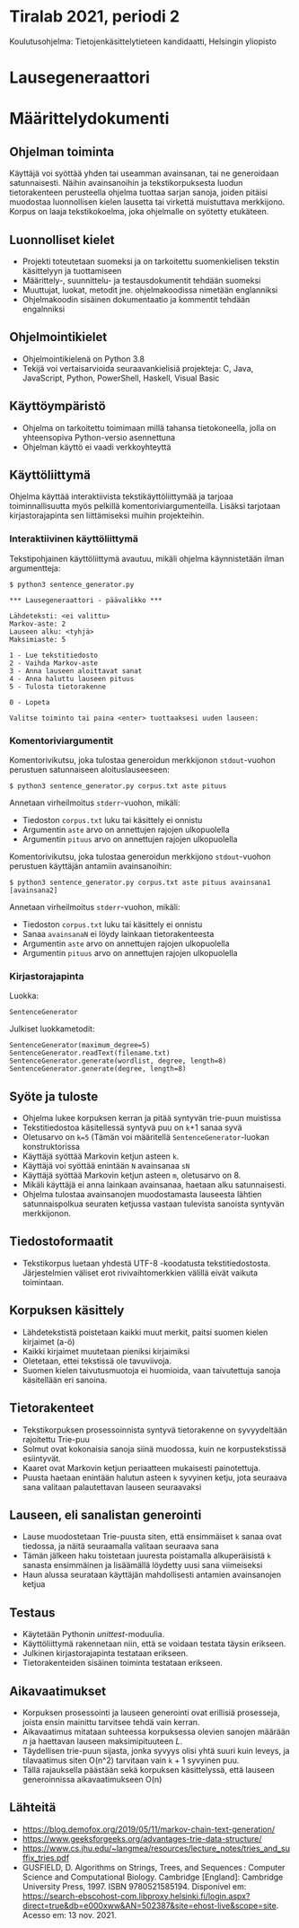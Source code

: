 # Tiralab 2021, periodi 2
Koulutusohjelma: Tietojenkäsittelytieteen kandidaatti, Helsingin yliopisto

# Lausegeneraattori

# Määrittelydokumenti

## Ohjelman toiminta
Käyttäjä voi syöttää yhden tai useamman avainsanan, tai ne generoidaan satunnaisesti. Näihin avainsanoihin ja tekstikorpuksesta luodun tietorakenteen perusteella ohjelma tuottaa sarjan sanoja, joiden pitäisi muodostaa luonnollisen kielen lausetta tai virkettä muistuttava merkkijono. Korpus on laaja tekstikokoelma, joka ohjelmalle on syötetty etukäteen.

## Luonnolliset kielet
* Projekti toteutetaan suomeksi ja on tarkoitettu suomenkielisen tekstin käsittelyyn ja tuottamiseen
* Määrittely-, suunnittelu- ja testausdokumentit tehdään suomeksi
* Muuttujat, luokat, metodit jne. ohjelmakoodissa nimetään englanniksi
* Ohjelmakoodin sisäinen dokumentaatio ja kommentit tehdään engalnniksi

## Ohjelmointikielet
* Ohjelmointikielenä on Python 3.8
* Tekijä voi vertaisarvioida seuraavankielisiä projekteja: C, Java, JavaScript, Python, PowerShell, Haskell, Visual Basic

## Käyttöympäristö
* Ohjelma on tarkoitettu toimimaan millä tahansa tietokoneella, jolla on yhteensopiva Python-versio asennettuna
* Ohjelman käyttö ei vaadi verkkoyhteyttä

## Käyttöliittymä
Ohjelma käyttää interaktiivista tekstikäyttöliittymää ja tarjoaa toiminnallisuutta myös pelkillä komentoriviargumenteilla. Lisäksi tarjotaan kirjastorajapinta sen liittämiseksi muihin projekteihin.

### Interaktiivinen käyttöliittymä

Tekstipohjainen käyttöliittymä avautuu, mikäli ohjelma käynnistetään ilman argumentteja:
```
$ python3 sentence_generator.py

*** Lausegeneraattori - päävalikko ***

Lähdeteksti: <ei valittu>
Markov-aste: 2
Lauseen alku: <tyhjä>
Maksimiaste: 5

1 - Lue tekstitiedosto
2 - Vaihda Markov-aste
3 - Anna lauseen aloittavat sanat
4 - Anna haluttu lauseen pituus
5 - Tulosta tietorakenne

0 - Lopeta

Valitse toiminto tai paina <enter> tuottaaksesi uuden lauseen: 
```

### Komentoriviargumentit
Komentorivikutsu, joka tulostaa generoidun merkkijonon ```stdout```-vuohon perustuen satunnaiseen aloituslauseeseen:
```
$ python3 sentence_generator.py corpus.txt aste pituus
```
Annetaan virheilmoitus ```stderr```-vuohon, mikäli:
* Tiedoston ```corpus.txt``` luku tai käsittely ei onnistu
* Argumentin ```aste``` arvo on annettujen rajojen ulkopuolella
* Argumentin ```pituus``` arvo on annettujen rajojen ulkopuolella

Komentorivikutsu, joka tulostaa generoidun merkkijono ```stdout```-vuohon perustuen käyttäjän antamiin avainsanoihin:
```
$ python3 sentence_generator.py corpus.txt aste pituus avainsana1 [avainsana2]
```
Annetaan virheilmoitus ```stderr```-vuohon, mikäli:
* Tiedoston ```corpus.txt``` luku tai käsittely ei onnistu
* Sanaa ```avainsanaN``` ei löydy lainkaan tietorakenteesta
* Argumentin ```aste``` arvo on annettujen rajojen ulkopuolella
* Argumentin ```pituus``` arvo on annettujen rajojen ulkopuolella

### Kirjastorajapinta

Luokka:
```
SentenceGenerator
```

Julkiset luokkametodit:
```
SentenceGenerator(maximum_degree=5)
SentenceGenerator.readText(filename.txt)
SentenceGenerator.generate(wordlist, degree, length=8)
SentenceGenerator.generate(degree, length=8)
```

## Syöte ja tuloste
* Ohjelma lukee korpuksen kerran ja pitää syntyvän trie-puun muistissa
* Tekstitiedostoa käsitellessä syntyvä puu on ```k```+1 sanaa syvä
* Oletusarvo on ```k=5``` (Tämän voi määritellä ```SentenceGenerator```-luokan konstruktorissa
* Käyttäjä syöttää Markovin ketjun asteen ```k```.
* Käyttäjä voi syöttää enintään ```N``` avainsanaa ```sN```
* Käyttäjä syöttää Markovin ketjun asteen ```m```, oletusarvo on 8.
* Mikäli käyttäjä ei anna lainkaan avainsanaa, haetaan alku satunnaisesti.
* Ohjelma tulostaa avainsanojen muodostamasta lauseesta lähtien satunnaispolkua seuraten ketjussa vastaan tulevista sanoista syntyvän merkkijonon.

## Tiedostoformaatit
* Tekstikorpus luetaan yhdestä UTF-8 -koodatusta tekstitiedostosta. Järjestelmien väliset erot rivivaihtomerkkien välillä eivät vaikuta toimintaan.

## Korpuksen käsittely
* Lähdetekstistä poistetaan kaikki muut merkit, paitsi suomen kielen kirjaimet (a-ö)
* Kaikki kirjaimet muutetaan pieniksi kirjaimiksi
* Oletetaan, ettei tekstissä ole tavuviivoja.
* Suomen kielen taivutusmuotoja ei huomioida, vaan taivutettuja sanoja käsitellään eri sanoina.

## Tietorakenteet
* Tekstikorpuksen prosessoinnista syntyvä tietorakenne on syvyydeltään rajoitettu Trie-puu
* Solmut ovat kokonaisia sanoja siinä muodossa, kuin ne korpustekstissä esiintyvät.
* Kaaret ovat Markovin ketjun periaatteen mukaisesti painotettuja.
* Puusta haetaan enintään halutun asteen ```k``` syvyinen ketju, jota seuraava sana valitaan palautettavan lauseen seuraavaksi

## Lauseen, eli sanalistan generointi
* Lause muodostetaan Trie-puusta siten, että ensimmäiset ```k``` sanaa ovat tiedossa, ja näitä seuraamalla valitaan seuraava sana
* Tämän jälkeen haku toistetaan juuresta poistamalla alkuperäisistä ```k``` sanasta ensimmäinen ja lisäämällä löydetty uusi sana viimeiseksi
* Haun alussa seurataan käyttäjän mahdollisesti antamien avainsanojen ketjua

## Testaus
* Käytetään Pythonin *unittest*-moduulia.
* Käyttöliittymä rakennetaan niin, että se voidaan testata täysin erikseen.
* Julkinen kirjastorajapinta testataan erikseen.
* Tietorakenteiden sisäinen toiminta testataan erikseen.

## Aikavaatimukset
* Korpuksen prosessointi ja lauseen generointi ovat erillisiä prosesseja, joista ensin mainittu tarvitsee tehdä vain kerran.
* Aikavaatimus mitataan suhteessa korpuksessa olevien sanojen määrään *n* ja haettavan lauseen maksimipituuteen *L*.
* Täydellisen trie-puun sijasta, jonka syvyys olisi yhtä suuri kuin leveys, ja tilavaatimus siten O(n^2) tarvitaan vain ```k``` + 1 syvyinen puu.
* Tällä rajauksella päästään sekä korpuksen käsittelyssä, että lauseen generoinnissa aikavaatimukseen O(n)

## Lähteitä
* https://blog.demofox.org/2019/05/11/markov-chain-text-generation/
* https://www.geeksforgeeks.org/advantages-trie-data-structure/
* https://www.cs.jhu.edu/~langmea/resources/lecture_notes/tries_and_suffix_tries.pdf
* GUSFIELD, D. Algorithms on Strings, Trees, and Sequences : Computer Science and Computational Biology. Cambridge [England]: Cambridge University Press, 1997. ISBN 9780521585194. Disponível em: https://search-ebscohost-com.libproxy.helsinki.fi/login.aspx?direct=true&db=e000xww&AN=502387&site=ehost-live&scope=site. Acesso em: 13 nov. 2021.
